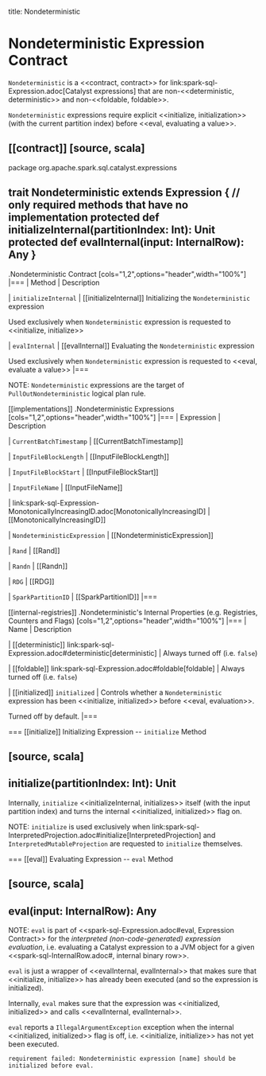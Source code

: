 title: Nondeterministic

# Nondeterministic Expression Contract

`Nondeterministic` is a <<contract, contract>> for link:spark-sql-Expression.adoc[Catalyst expressions] that are non-<<deterministic, deterministic>> and non-<<foldable, foldable>>.

`Nondeterministic` expressions require explicit <<initialize, initialization>> (with the current partition index) before <<eval, evaluating a value>>.

[[contract]]
[source, scala]
----
package org.apache.spark.sql.catalyst.expressions

trait Nondeterministic extends Expression {
  // only required methods that have no implementation
  protected def initializeInternal(partitionIndex: Int): Unit
  protected def evalInternal(input: InternalRow): Any
}
----

.Nondeterministic Contract
[cols="1,2",options="header",width="100%"]
|===
| Method
| Description

| `initializeInternal`
| [[initializeInternal]] Initializing the `Nondeterministic` expression

Used exclusively when `Nondeterministic` expression is requested to <<initialize, initialize>>

| `evalInternal`
| [[evalInternal]] Evaluating the `Nondeterministic` expression

Used exclusively when `Nondeterministic` expression is requested to <<eval, evaluate a value>>
|===

NOTE: `Nondeterministic` expressions are the target of `PullOutNondeterministic` logical plan rule.

[[implementations]]
.Nondeterministic Expressions
[cols="1,2",options="header",width="100%"]
|===
| Expression
| Description

| `CurrentBatchTimestamp`
| [[CurrentBatchTimestamp]]

| `InputFileBlockLength`
| [[InputFileBlockLength]]

| `InputFileBlockStart`
| [[InputFileBlockStart]]

| `InputFileName`
| [[InputFileName]]

| link:spark-sql-Expression-MonotonicallyIncreasingID.adoc[MonotonicallyIncreasingID]
| [[MonotonicallyIncreasingID]]

| `NondeterministicExpression`
| [[NondeterministicExpression]]

| `Rand`
| [[Rand]]

| `Randn`
| [[Randn]]

| `RDG`
| [[RDG]]

| `SparkPartitionID`
| [[SparkPartitionID]]
|===

[[internal-registries]]
.Nondeterministic's Internal Properties (e.g. Registries, Counters and Flags)
[cols="1,2",options="header",width="100%"]
|===
| Name
| Description

| [[deterministic]] link:spark-sql-Expression.adoc#deterministic[deterministic]
| Always turned off (i.e. `false`)

| [[foldable]] link:spark-sql-Expression.adoc#foldable[foldable]
| Always turned off (i.e. `false`)

| [[initialized]] `initialized`
| Controls whether a `Nondeterministic` expression has been <<initialize, initialized>> before <<eval, evaluation>>.

Turned off by default.
|===

=== [[initialize]] Initializing Expression -- `initialize` Method

[source, scala]
----
initialize(partitionIndex: Int): Unit
----

Internally, `initialize` <<initializeInternal, initializes>> itself (with the input partition index) and turns the internal <<initialized, initialized>> flag on.

NOTE: `initialize` is used exclusively when link:spark-sql-InterpretedProjection.adoc#initialize[InterpretedProjection] and `InterpretedMutableProjection` are requested to `initialize` themselves.

=== [[eval]] Evaluating Expression -- `eval` Method

[source, scala]
----
eval(input: InternalRow): Any
----

NOTE: `eval` is part of <<spark-sql-Expression.adoc#eval, Expression Contract>> for the *interpreted (non-code-generated) expression evaluation*, i.e. evaluating a Catalyst expression to a JVM object for a given <<spark-sql-InternalRow.adoc#, internal binary row>>.

`eval` is just a wrapper of <<evalInternal, evalInternal>> that makes sure that <<initialize, initialize>> has already been executed (and so the expression is initialized).

Internally, `eval` makes sure that the expression was <<initialized, initialized>> and calls <<evalInternal, evalInternal>>.

`eval` reports a `IllegalArgumentException` exception when the internal <<initialized, initialized>> flag is off, i.e. <<initialize, initialize>> has not yet been executed.

```
requirement failed: Nondeterministic expression [name] should be initialized before eval.
```
